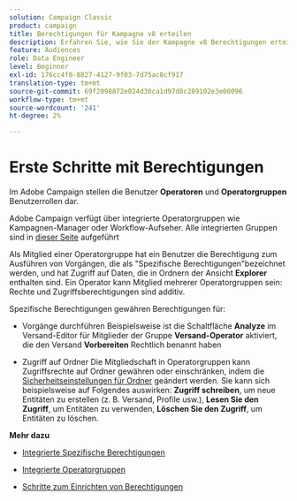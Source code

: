```yaml
---
solution: Campaign Classic
product: campaign
title: Berechtigungen für Kampagne v8 erteilen
description: Erfahren Sie, wie Sie der Kampagne v8 Berechtigungen erteilen
feature: Audiences
role: Data Engineer
level: Beginner
exl-id: 176cc4f0-8827-4127-9f03-7d75ac8cf917
translation-type: tm+mt
source-git-commit: 69f2098872e024d30ca1d97d8c289102e3e00096
workflow-type: tm+mt
source-wordcount: '241'
ht-degree: 2%

---
```


# Erste Schritte mit Berechtigungen

Im Adobe Campaign stellen die Benutzer **Operatoren** und **Operatorgruppen** Benutzerrollen dar.

Adobe Campaign verfügt über integrierte Operatorgruppen wie Kampagnen-Manager oder Workflow-Aufseher. Alle integrierten Gruppen sind in [dieser Seite](https://experienceleague.adobe.com/docs/campaign-classic/using/getting-started/permissions/access-management-groups.html?lang=en#default-groups) aufgeführt

Als Mitglied einer Operatorgruppe hat ein Benutzer die Berechtigung zum Ausführen von Vorgängen, die als &quot;Spezifische Berechtigungen&quot;bezeichnet werden, und hat Zugriff auf Daten, die in Ordnern der Ansicht **Explorer** enthalten sind. Ein Operator kann Mitglied mehrerer Operatorgruppen sein: Rechte und Zugriffsberechtigungen sind additiv.

Spezifische Berechtigungen gewähren Berechtigungen für:

* Vorgänge durchführen
Beispielsweise ist die Schaltfläche **Analyze** im Versand-Editor für Mitglieder der Gruppe **Versand-Operator** aktiviert, die den Versand **Vorbereiten** Rechtlich benannt haben

* Zugriff auf Ordner
Die Mitgliedschaft in Operatorgruppen kann Zugriffsrechte auf Ordner gewähren oder einschränken, indem die [Sicherheitseinstellungen für Ordner](https://experienceleague.adobe.com/docs/campaign-classic/using/getting-started/permissions/access-management-folders.html?lang=en#permissions-on-a-folder) geändert werden. Sie kann sich beispielsweise auf Folgendes auswirken: **Zugriff schreiben**, um neue Entitäten zu erstellen (z. B. Versand, Profile usw.), **Lesen Sie den Zugriff**, um Entitäten zu verwenden, **Löschen Sie den Zugriff**, um Entitäten zu löschen.

**Mehr dazu**

* [Integrierte Spezifische Berechtigungen](https://experienceleague.adobe.com/docs/campaign-classic/using/getting-started/permissions/access-management-named-rights.html)

* [Integrierte Operatorgruppen](https://experienceleague.adobe.com/docs/campaign-classic/using/getting-started/permissions/access-management-groups.html?lang=en#default-groups)

* [Schritte zum Einrichten von Berechtigungen](https://experienceleague.adobe.com/docs/campaign-classic/using/getting-started/permissions/access-management.html)
